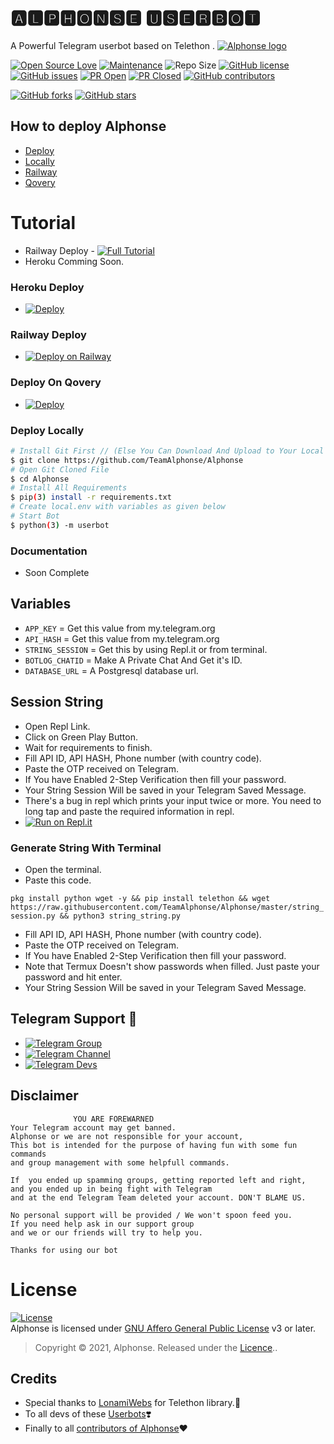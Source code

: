 # 🅰🅻🅿🅷🅾🅽🆂🅴 🆄🆂🅴🆁🅱🅾🆃
A Powerful Telegram userbot based on Telethon .
[![Alphonse logo](https://telegra.ph/file/c6bca4a68f66b53befc33.jpg)](https://dashboard.heroku.com/new?button-url=https%3A%2F%2Fgithub.com%2FTeamAlphonse%2FAlphonse%2Ftree%2Fbugs&template=https%3A%2F%2Fgithub.com%2FTeamAlphonse%2FAlphonse)

[![Open Source Love](https://badges.frapsoft.com/os/v2/open-source.png?v=103)](https://github.com/ellerbrock/open-source-badges/)
[![Maintenance](https://img.shields.io/badge/Maintained%3F-yes-green?&style=flat-square)](https://GitHub.com/TeamAlphonse/Alphonse/graphs/commit-activity) 
![Repo Size](https://img.shields.io/github/repo-size/TeamAlphonse/Alphonse?&style=flat-square&logo=github)
[![GitHub license](https://img.shields.io/github/license/TeamAlphonse/Alphonse?&style=flat-square&logo=github)](https://github.com/TeamAlphonse/Alphonse/blob/master/LICENSE)
[![GitHub issues](https://img.shields.io/github/issues/TeamAlphonse/Alphonse?&style=flat-square&logo=github)](https://github.com/TeamAlphonse/Alphonse/issues)
[![PR Open](https://img.shields.io/github/issues-pr/TeamAlphonse/Alphonse?&style=flat-square&logo=github)](https://github.com/TeamAlphonse/Alphonse/pulls)
[![PR Closed](https://img.shields.io/github/issues-pr-closed/TeamAlphonse/Alphonse?&style=flat-square&logo=github)](https://github.com/TeamAlphonse/Alphonse/pulls?q=is:closed)
[![GitHub contributors](https://img.shields.io/github/contributors/TeamAlphonse/Alphonse?&style=flat-square&logo=github)](https://GitHub.com/TeamAlphonse/Alphonse/graphs/contributors/)

[![GitHub forks](https://img.shields.io/github/forks/TeamAlphonse/Alphonse?&style=flat-square&logo=github)](https://github.com/TeamAlphonse/Alphonse/fork)
[![GitHub stars](https://img.shields.io/github/stars/TeamAlphonse/Alphonse?&style=flat-square&logo=github)](https://github.com/TeamAlphonse/Alphonse/stargazers)



## How to deploy Alphonse

- [Deploy](#Heroku-Deploy)
- [Locally](#Deploy-Locally)
- [Railway](#Railway-Deploy)
- [Qovery](#Deploy-on-Qovery)


# Tutorial 
 - Railway Deploy - [![Full Tutorial](https://img.shields.io/badge/Watch%20Now-blue)](https://youtu.be/UW8BS5Gag68)
 - Heroku Comming Soon.

### Heroku Deploy

  - [![Deploy](https://www.herokucdn.com/deploy/button.svg)](https://heroku.com/deploy?template=https://github.com/TeamAlphonse/Alphonse)

### Railway Deploy

 - [![Deploy on Railway](https://railway.app/button.svg)](https://railway.app/new/template?template=https%3A%2F%2Fgithub.com%2FTeamAlphonse%2FRailway-Deploy&plugins=postgresql&envs=API_KEY%2CAPI_HASH%2CSTRING_SESSION%2CBOTLOG_CHATID&API_KEYDesc=My.telegram.org&API_HASHDesc=My.telegram.org&referralCode=ou0500)

###  Deploy On Qovery

 - [![Deploy](https://img.shields.io/badge/Deploy-Qovery-purple)](https://www.qovery.com/)

### Deploy Locally

```sh
# Install Git First // (Else You Can Download And Upload to Your Local Server)
$ git clone https://github.com/TeamAlphonse/Alphonse
# Open Git Cloned File
$ cd Alphonse
# Install All Requirements 
$ pip(3) install -r requirements.txt
# Create local.env with variables as given below
# Start Bot 
$ python(3) -m userbot
```

### Documentation
 
  - Soon Complete 

## Variables

- `APP_KEY`  =  Get this value from my.telegram.org
- `API_HASH`  =  Get this value from my.telegram.org
- `STRING_SESSION`  =  Get this by using Repl.it or from terminal.
- `BOTLOG_CHATID`  =  Make A Private Chat And Get it's ID.
- `DATABASE_URL`  =  A Postgresql database url.

## Session String
- Open Repl Link.
- Click on Green Play Button.
- Wait for requirements to finish.
- Fill API ID, API HASH, Phone number (with country code).
- Paste the OTP received on Telegram.
- If You have Enabled 2-Step Verification then fill your password.
- Your String Session Will be saved in your Telegram Saved Message.
- There's a bug in repl which prints your input twice or more. You need to long tap and paste the required information in repl.
- [![Run on Repl.it](https://replit.com/badge/github/TeamAlphonse/Alphonse)](https://replit.com/@ryoishin/Alphonse)

### Generate String With Terminal
- Open the terminal.
- Paste this code.

`pkg install python wget -y && pip install telethon && wget https://raw.githubusercontent.com/TeamAlphonse/Alphonse/master/string_session.py && python3 string_string.py`
- Fill API ID, API HASH, Phone number (with country code).
- Paste the OTP received on Telegram.
- If You have Enabled 2-Step Verification then fill your password.
- Note that Termux Doesn't show passwords when filled. Just paste your password and hit enter.
- Your String Session Will be saved in your Telegram Saved Message.



## Telegram  Support 🏪
- [![Telegram Group](https://img.shields.io/badge/Telegram-Group-brightgreen)](https://t.me/AlphonseSupport)
- [![Telegram Channel](https://img.shields.io/badge/Telegram-Channel-brightgreen)](https://t.me/AlphonseUpdates)
- [![Telegram Devs](https://img.shields.io/badge/Telegram-Dev's-brightgreen)](https://t.me/TheAlphonse/4)

    

## Disclaimer 

```
              YOU ARE FOREWARNED
Your Telegram account may get banned.   
Alphonse or we are not responsible for your account, 
This bot is intended for the purpose of having fun with some fun commands 
and group management with some helpfull commands.

If  you ended up spamming groups, getting reported left and right, 
and you ended up in being fight with Telegram 
and at the end Telegram Team deleted your account. DON'T BLAME US.

No personal support will be provided / We won't spoon feed you. 
If you need help ask in our support group 
and we or our friends will try to help you.

Thanks for using our bot 
```
# License
[![License](https://www.gnu.org/graphics/agplv3-155x51.png)](LICENSE)   
Alphonse is licensed under [GNU Affero General Public License](https://www.gnu.org/licenses/agpl-3.0.en.html) v3 or later.

> Copyright © 2021, Alphonse. Released under the [Licence](https://github.com/TeamAlphonse/Alphonse/blob/master/LICENSE)..


## Credits
   - Special thanks to [LonamiWebs](https://github.com/LonamiWebs/Telethon/) for Telethon library.💖
   - To all devs of these [Userbots](https://t.me/TheAlphonse/4)❣️
   - Finally to all [contributors of Alphonse](https://github.com/TeamAlphonse/Alphonse/graphs/contributors)❤️
   
